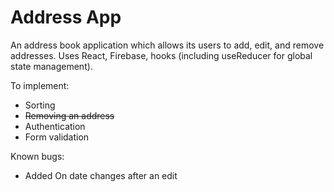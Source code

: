 # Address App

An address book application which allows its users to add, edit, and remove addresses. Uses React, Firebase, hooks (including useReducer for global state management).

To implement:
* Sorting
* ~~Removing an address~~
* Authentication
* Form validation

Known bugs:
* Added On date changes after an edit
